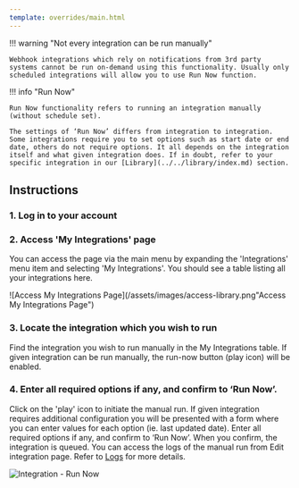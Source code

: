 ```yaml
---
template: overrides/main.html
---
```


!!! warning "Not every integration can be run manually"

    Webhook integrations which rely on notifications from 3rd party systems cannot be run on-demand using this functionality. Usually only scheduled integrations will allow you to use Run Now function.

!!! info "Run Now"

    Run Now functionality refers to running an integration manually (without schedule set).

    The settings of ‘Run Now’ differs from integration to integration. Some integrations require you to set options such as start date or end date, others do not require options. It all depends on the integration itself and what given integration does. If in doubt, refer to your specific integration in our [Library](../../library/index.md) section.


## Instructions
### 1. Log in to your account

### 2. Access 'My Integrations' page

  You can access the page via the main menu by expanding  the 'Integrations' menu item and selecting 'My Integrations'. You should see a table listing all your integrations here.

  ![Access My Integrations Page](/assets/images/access-library.png"Access My Integrations Page")

### 3. Locate the integration which you wish to run

  Find the integration you wish to run manually in the My Integrations table. If given integration can be run manually, the run-now button (play icon) will be enabled.

### 4. Enter all required options if any, and confirm to ‘Run Now’.

  Click on the 'play' icon to initiate the manual run. If given integration requires additional configuration you will be presented with a form where you can enter values for each option (ie. last updated date). Enter all required options if any, and confirm to ‘Run Now’. When you confirm, the integration is queued. You can access the logs of the manual run from Edit integration page. Refer to [Logs](edit/logs.md) for more details.


![Integration - Run Now](/assets/images/run-now.gif "Integration - Run Now")
